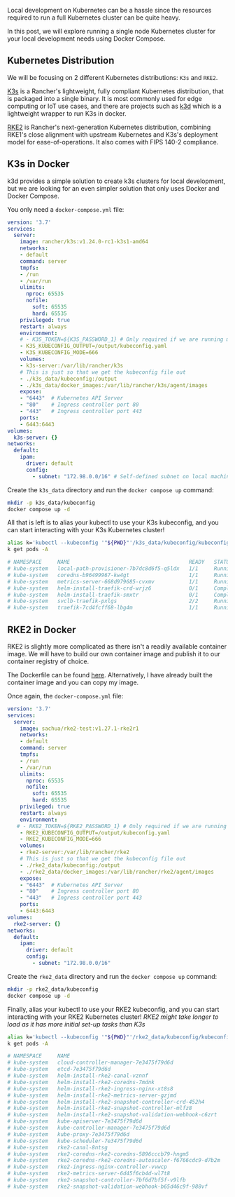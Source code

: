 Local development on Kubernetes can be a hassle since the resources required to run a full Kubernetes cluster can be quite heavy.

In this post, we will explore running a single node Kubernetes cluster for your local development needs using Docker Compose.

## Kubernetes Distribution

We will be focusing on 2 different Kubernetes distributions: `K3s` and `RKE2`.

[K3s](https://k3s.io/) is a Rancher's lightweight, fully compliant Kubernetes distribution, that is packaged into a single binary. It is most commonly used for edge computing or IoT use cases, and there are projects such as [k3d](https://k3d.io/) which is a lightweight wrapper to run K3s in docker.

[RKE2](https://rke2.io/) is Rancher's next-generation Kubernetes distribution, combining RKE1's close alignment with upstream Kubernetes and K3s's deployment model for ease-of-operations. It also comes with FIPS 140-2 compliance.

## K3s in Docker

k3d provides a simple solution to create k3s clusters for local development, but we are looking for an even simpler solution that only uses Docker and Docker Compose.

You only need a `docker-compose.yml` file:

```YAML
version: '3.7'
services:
  server:
    image: rancher/k3s:v1.24.0-rc1-k3s1-amd64
    networks:
    - default
    command: server
    tmpfs:
    - /run
    - /var/run
    ulimits:
      nproc: 65535
      nofile:
        soft: 65535
        hard: 65535
    privileged: true
    restart: always
    environment:
    # - K3S_TOKEN=${K3S_PASSWORD_1} # Only required if we are running more than 1 node
    - K3S_KUBECONFIG_OUTPUT=/output/kubeconfig.yaml
    - K3S_KUBECONFIG_MODE=666
    volumes:
    - k3s-server:/var/lib/rancher/k3s
    # This is just so that we get the kubeconfig file out
    - ./k3s_data/kubeconfig:/output
    - ./k3s_data/docker_images:/var/lib/rancher/k3s/agent/images
    expose:
    - "6443"  # Kubernetes API Server
    - "80"    # Ingress controller port 80
    - "443"   # Ingress controller port 443
    ports:
    - 6443:6443
volumes:
  k3s-server: {}
networks:
  default:
    ipam:
      driver: default
      config:
        - subnet: "172.98.0.0/16" # Self-defined subnet on local machine
```

Create the `k3s_data` directory and run the `docker compose up` command:

```bash
mkdir -p k3s_data/kubeconfig
docker compose up -d
```

All that is left is to alias your kubectl to use your K3s kubeconfig, and you can start interacting with your K3s Kubernetes cluster!

```bash
alias k='kubectl --kubeconfig '"${PWD}"'/k3s_data/kubeconfig/kubeconfig.yaml'
k get pods -A

# NAMESPACE     NAME                                      READY   STATUS      RESTARTS   AGE
# kube-system   local-path-provisioner-7b7dc8d6f5-q5ldx   1/1     Running     0          4m23s
# kube-system   coredns-b96499967-kw4gt                   1/1     Running     0          4m23s
# kube-system   metrics-server-668d979685-cvxmv           1/1     Running     0          4m23s
# kube-system   helm-install-traefik-crd-wrjz6            0/1     Completed   0          4m24s
# kube-system   helm-install-traefik-smxtr                0/1     Completed   1          4m24s
# kube-system   svclb-traefik-pxlgs                       2/2     Running     0          3m51s
# kube-system   traefik-7cd4fcff68-lbg4m                  1/1     Running     0          3m51s
```

## RKE2 in Docker

RKE2 is slightly more complicated as there isn't a readily available container image. We will have to build our own container image and publish it to our container registry of choice.

The Dockerfile can be found [here](https://github.com/rancher/rke2/blob/master/Dockerfile). Alternatively, I have already built the container image and you can copy my image.

Once again, the `docker-compose.yml` file:

```YAML
version: '3.7'
services:
  server:
    image: sachua/rke2-test:v1.27.1-rke2r1
    networks:
    - default
    command: server
    tmpfs:
    - /run
    - /var/run
    ulimits:
      nproc: 65535
      nofile:
        soft: 65535
        hard: 65535
    privileged: true
    restart: always
    environment:
   # - RKE2_TOKEN=${RKE2_PASSWORD_1} # Only required if we are running more than 1 node
    - RKE2_KUBECONFIG_OUTPUT=/output/kubeconfig.yaml
    - RKE2_KUBECONFIG_MODE=666
    volumes:
    - rke2-server:/var/lib/rancher/rke2
    # This is just so that we get the kubeconfig file out
    - ./rke2_data/kubeconfig:/output
    - ./rke2_data/docker_images:/var/lib/rancher/rke2/agent/images
    expose:
    - "6443"  # Kubernetes API Server
    - "80"    # Ingress controller port 80
    - "443"   # Ingress controller port 443
    ports:
    - 6443:6443
volumes:
  rke2-server: {}
networks:
  default:
    ipam:
      driver: default
      config:
        - subnet: "172.98.0.0/16"
```

Create the `rke2_data` directory and run the `docker compose up` command:

```bash
mkdir -p rke2_data/kubeconfig
docker compose up -d
```

Finally, alias your kubectl to use your RKE2 kubeconfig, and you can start interacting with your RKE2 Kubernetes cluster!
_RKE2 might take longer to load as it has more initial set-up tasks than K3s_

```bash
alias k='kubectl --kubeconfig '"${PWD}"'/rke2_data/kubeconfig/kubeconfig.yaml'
k get pods -A

# NAMESPACE     NAME                                                   READY   STATUS      RESTARTS        AGE
# kube-system   cloud-controller-manager-7e3475f79d6d                  1/1     Running     1 (2m34s ago)   2m35s
# kube-system   etcd-7e3475f79d6d                                      1/1     Running     0               116s
# kube-system   helm-install-rke2-canal-vznnf                          0/1     Completed   1               2m23s
# kube-system   helm-install-rke2-coredns-7mdnk                        0/1     Completed   0               2m23s
# kube-system   helm-install-rke2-ingress-nginx-xt8s8                  0/1     Completed   0               2m23s
# kube-system   helm-install-rke2-metrics-server-gzjmd                 0/1     Completed   0               2m23s
# kube-system   helm-install-rke2-snapshot-controller-crd-452h4        0/1     Completed   0               2m23s
# kube-system   helm-install-rke2-snapshot-controller-mlfz8            0/1     Completed   2               2m23s
# kube-system   helm-install-rke2-snapshot-validation-webhook-c6zrt    0/1     Completed   0               2m23s
# kube-system   kube-apiserver-7e3475f79d6d                            1/1     Running     0               2m35s
# kube-system   kube-controller-manager-7e3475f79d6d                   1/1     Running     0               2m37s
# kube-system   kube-proxy-7e3475f79d6d                                1/1     Running     0               2m34s
# kube-system   kube-scheduler-7e3475f79d6d                            1/1     Running     0               2m37s
# kube-system   rke2-canal-8ntsg                                       2/2     Running     0               2m2s
# kube-system   rke2-coredns-rke2-coredns-5896cccb79-hngm5             1/1     Running     0               2m3s
# kube-system   rke2-coredns-rke2-coredns-autoscaler-f6766cdc9-d7b2m   1/1     Running     0               2m3s
# kube-system   rke2-ingress-nginx-controller-vvwcp                    1/1     Running     0               48s
# kube-system   rke2-metrics-server-6d45f6cb4d-wl7t8                   1/1     Running     0               72s
# kube-system   rke2-snapshot-controller-7bf6d7bf5f-v9lfb              1/1     Running     0               58s
# kube-system   rke2-snapshot-validation-webhook-b65d46c9f-988vf       1/1     Running     0               70s
```